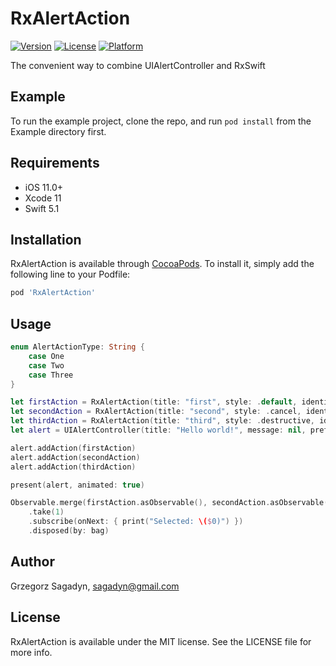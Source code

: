# RxAlertAction

[![Version](https://img.shields.io/cocoapods/v/RxAlertAction.svg?style=flat)](https://cocoapods.org/pods/RxAlertAction)
[![License](https://img.shields.io/cocoapods/l/RxAlertAction.svg?style=flat)](https://cocoapods.org/pods/RxAlertAction)
[![Platform](https://img.shields.io/cocoapods/p/RxAlertAction.svg?style=flat)](https://cocoapods.org/pods/RxAlertAction)

The convenient way to combine UIAlertController and RxSwift

## Example

To run the example project, clone the repo, and run `pod install` from the Example directory first.

## Requirements

- iOS 11.0+
- Xcode 11
- Swift 5.1

## Installation

RxAlertAction is available through [CocoaPods](https://cocoapods.org). To install
it, simply add the following line to your Podfile:

```ruby
pod 'RxAlertAction'
```

## Usage

```swift
enum AlertActionType: String {
    case One
    case Two
    case Three
}

let firstAction = RxAlertAction(title: "first", style: .default, identifier: AlertActionType.One)
let secondAction = RxAlertAction(title: "second", style: .cancel, identifier: AlertActionType.Two)
let thirdAction = RxAlertAction(title: "third", style: .destructive, identifier: AlertActionType.Three)
let alert = UIAlertController(title: "Hello world!", message: nil, preferredStyle: .alert)

alert.addAction(firstAction)
alert.addAction(secondAction)
alert.addAction(thirdAction)

present(alert, animated: true)

Observable.merge(firstAction.asObservable(), secondAction.asObservable(), thirdAction.asObservable())
    .take(1)
    .subscribe(onNext: { print("Selected: \($0)") })
    .disposed(by: bag)
```

## Author

Grzegorz Sagadyn, sagadyn@gmail.com

## License

RxAlertAction is available under the MIT license. See the LICENSE file for more info.
